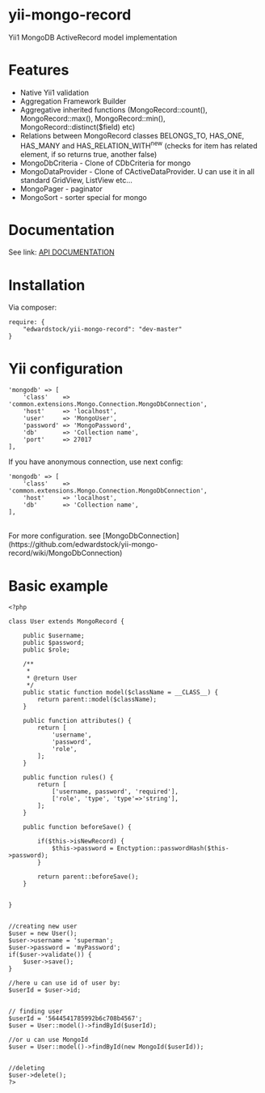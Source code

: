 # yii-mongo-record
Yii1 MongoDB ActiveRecord model implementation

# Features
* Native Yii1 validation
* Aggregation Framework Builder
* Aggregative inherited functions (MongoRecord::count(), MongoRecord::max(), MongoRecord::min(), MongoRecord::distinct($field) etc)
* Relations between MongoRecord classes BELONGS_TO, HAS_ONE, HAS_MANY and HAS_RELATION_WITH<sup>new</sup> (checks for item has related element, if so returns true, another false)
* MongoDbCriteria - Clone of CDbCriteria for mongo
* MongoDataProvider - Clone of CActiveDataProvider. U can use it in all standard GridView, ListView etc...
* MongoPager - paginator
* MongoSort - sorter special for mongo


# Documentation

See link: [API DOCUMENTATION](https://github.com/edwardstock/yii-mongo-record/wiki)

# Installation

Via composer: 

```
require: {
    "edwardstock/yii-mongo-record": "dev-master"
}
```

# Yii configuration

```
'mongodb' => [
    'class'    => 'common.extensions.Mongo.Connection.MongoDbConnection',
    'host'     => 'localhost',
    'user'     => 'MongoUser',
    'password' => 'MongoPassword',
    'db'       => 'Collection name',
    'port'     => 27017
],
```

If you have anonymous connection, use next config: 
  
  
```
'mongodb' => [
    'class'    => 'common.extensions.Mongo.Connection.MongoDbConnection',
    'host'     => 'localhost',
    'db'       => 'Collection name',
],
```


<br/>
For more configuration. see [MongoDbConnection](https://github.com/edwardstock/yii-mongo-record/wiki/MongoDbConnection)

# Basic example

```
<?php

class User extends MongoRecord {
    
    public $username;
    public $password;
    public $role;
    
    /**
     * 
     * @return User
     */
    public static function model($className = __CLASS__) {
        return parent::model($className);
    }
    
    public function attributes() {
        return [
            'username',
            'password',
            'role',
        ];
    }
    
    public function rules() {
        return [
            ['username, password', 'required'],
            ['role', 'type', 'type'=>'string'],
        ];
    }
    
    public function beforeSave() {
        
        if($this->isNewRecord) {
            $this->password = Enctyption::passwordHash($this->password);
        }
    
        return parent::beforeSave();
    }

    
}


//creating new user
$user = new User();
$user->username = 'superman';
$user->password = 'myPassword';
if($user->validate()) {
    $user->save();
}

//here u can use id of user by:
$userId = $user->id;


// finding user
$userId = '5644541785992b6c708b4567';
$user = User::model()->findById($userId);

//or u can use MongoId
$user = User::model()->findById(new MongoId($userId));


//deleting
$user->delete();
?>
```